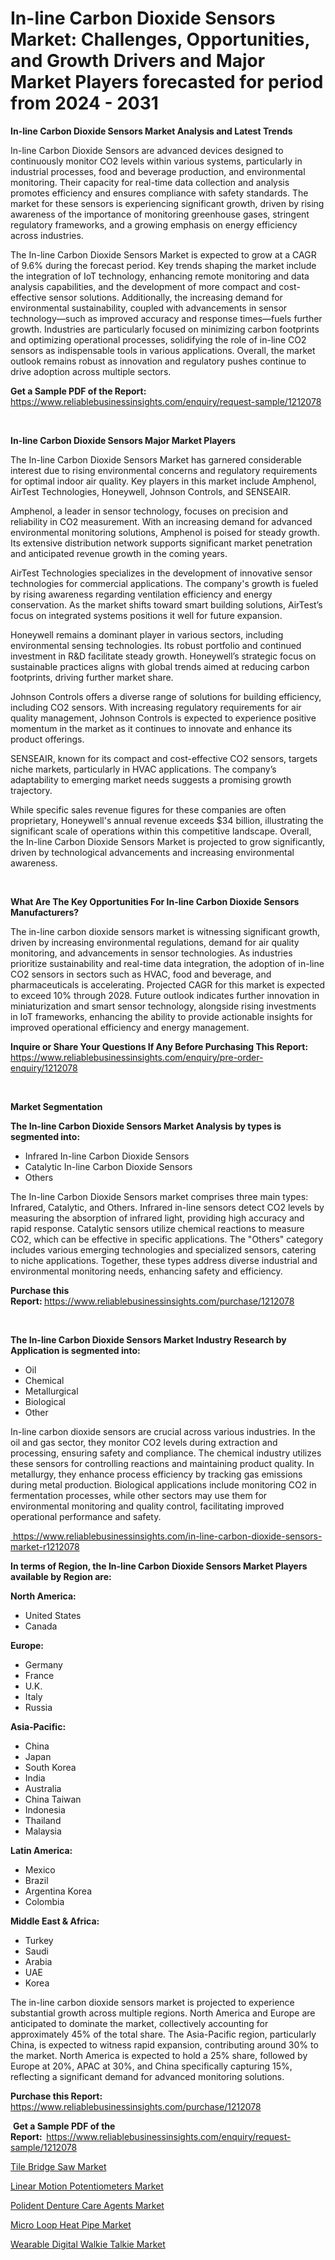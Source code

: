 <p><h1>In-line Carbon Dioxide Sensors Market: Challenges, Opportunities, and Growth Drivers and Major Market Players forecasted for period from 2024 - 2031</h1></p><p><strong>In-line Carbon Dioxide Sensors Market Analysis and Latest Trends</strong></p>
<p><p>In-line Carbon Dioxide Sensors are advanced devices designed to continuously monitor CO2 levels within various systems, particularly in industrial processes, food and beverage production, and environmental monitoring. Their capacity for real-time data collection and analysis promotes efficiency and ensures compliance with safety standards. The market for these sensors is experiencing significant growth, driven by rising awareness of the importance of monitoring greenhouse gases, stringent regulatory frameworks, and a growing emphasis on energy efficiency across industries.</p><p>The In-line Carbon Dioxide Sensors Market is expected to grow at a CAGR of 9.6% during the forecast period. Key trends shaping the market include the integration of IoT technology, enhancing remote monitoring and data analysis capabilities, and the development of more compact and cost-effective sensor solutions. Additionally, the increasing demand for environmental sustainability, coupled with advancements in sensor technology—such as improved accuracy and response times—fuels further growth. Industries are particularly focused on minimizing carbon footprints and optimizing operational processes, solidifying the role of in-line CO2 sensors as indispensable tools in various applications. Overall, the market outlook remains robust as innovation and regulatory pushes continue to drive adoption across multiple sectors.</p></p>
<p><strong>Get a Sample PDF of the Report:&nbsp;</strong> <a href="https://www.reliablebusinessinsights.com/enquiry/request-sample/1212078?utm_campaign=41&utm_medium=2&utm_source=Github&utm_content=ia&utm_term=06102024&utm_id=in-line-carbon-dioxide-sensors">https://www.reliablebusinessinsights.com/enquiry/request-sample/1212078</a></p>
<p>&nbsp;</p>
<p><strong>In-line Carbon Dioxide Sensors Major Market Players</strong></p>
<p><p>The In-line Carbon Dioxide Sensors Market has garnered considerable interest due to rising environmental concerns and regulatory requirements for optimal indoor air quality. Key players in this market include Amphenol, AirTest Technologies, Honeywell, Johnson Controls, and SENSEAIR. </p><p>Amphenol, a leader in sensor technology, focuses on precision and reliability in CO2 measurement. With an increasing demand for advanced environmental monitoring solutions, Amphenol is poised for steady growth. Its extensive distribution network supports significant market penetration and anticipated revenue growth in the coming years.</p><p>AirTest Technologies specializes in the development of innovative sensor technologies for commercial applications. The company's growth is fueled by rising awareness regarding ventilation efficiency and energy conservation. As the market shifts toward smart building solutions, AirTest’s focus on integrated systems positions it well for future expansion.</p><p>Honeywell remains a dominant player in various sectors, including environmental sensing technologies. Its robust portfolio and continued investment in R&D facilitate steady growth. Honeywell’s strategic focus on sustainable practices aligns with global trends aimed at reducing carbon footprints, driving further market share.</p><p>Johnson Controls offers a diverse range of solutions for building efficiency, including CO2 sensors. With increasing regulatory requirements for air quality management, Johnson Controls is expected to experience positive momentum in the market as it continues to innovate and enhance its product offerings.</p><p>SENSEAIR, known for its compact and cost-effective CO2 sensors, targets niche markets, particularly in HVAC applications. The company’s adaptability to emerging market needs suggests a promising growth trajectory.</p><p>While specific sales revenue figures for these companies are often proprietary, Honeywell's annual revenue exceeds $34 billion, illustrating the significant scale of operations within this competitive landscape. Overall, the In-line Carbon Dioxide Sensors Market is projected to grow significantly, driven by technological advancements and increasing environmental awareness.</p></p>
<p>&nbsp;</p>
<p><strong>What Are The Key Opportunities For In-line Carbon Dioxide Sensors Manufacturers?</strong></p>
<p><p>The in-line carbon dioxide sensors market is witnessing significant growth, driven by increasing environmental regulations, demand for air quality monitoring, and advancements in sensor technologies. As industries prioritize sustainability and real-time data integration, the adoption of in-line CO2 sensors in sectors such as HVAC, food and beverage, and pharmaceuticals is accelerating. Projected CAGR for this market is expected to exceed 10% through 2028. Future outlook indicates further innovation in miniaturization and smart sensor technology, alongside rising investments in IoT frameworks, enhancing the ability to provide actionable insights for improved operational efficiency and energy management.</p></p>
<p><strong>Inquire or Share Your Questions If Any Before Purchasing This Report:</strong> <a href="https://www.reliablebusinessinsights.com/enquiry/pre-order-enquiry/1212078?utm_campaign=41&utm_medium=2&utm_source=Github&utm_content=ia&utm_term=06102024&utm_id=in-line-carbon-dioxide-sensors">https://www.reliablebusinessinsights.com/enquiry/pre-order-enquiry/1212078</a></p>
<p>&nbsp;</p>
<p><strong>Market Segmentation</strong></p>
<p><strong>The In-line Carbon Dioxide Sensors Market Analysis by types is segmented into:</strong></p>
<p><ul><li>Infrared In-line Carbon Dioxide Sensors</li><li>Catalytic In-line Carbon Dioxide Sensors</li><li>Others</li></ul></p>
<p><p>The In-line Carbon Dioxide Sensors market comprises three main types: Infrared, Catalytic, and Others. Infrared in-line sensors detect CO2 levels by measuring the absorption of infrared light, providing high accuracy and rapid response. Catalytic sensors utilize chemical reactions to measure CO2, which can be effective in specific applications. The "Others" category includes various emerging technologies and specialized sensors, catering to niche applications. Together, these types address diverse industrial and environmental monitoring needs, enhancing safety and efficiency.</p></p>
<p><strong>Purchase this Report:&nbsp;</strong><a href="https://www.reliablebusinessinsights.com/purchase/1212078?utm_campaign=41&utm_medium=2&utm_source=Github&utm_content=ia&utm_term=06102024&utm_id=in-line-carbon-dioxide-sensors">https://www.reliablebusinessinsights.com/purchase/1212078</a></p>
<p>&nbsp;</p>
<p><strong>The In-line Carbon Dioxide Sensors Market Industry Research by Application is segmented into:</strong></p>
<p><ul><li>Oil</li><li>Chemical</li><li>Metallurgical</li><li>Biological</li><li>Other</li></ul></p>
<p><p>In-line carbon dioxide sensors are crucial across various industries. In the oil and gas sector, they monitor CO2 levels during extraction and processing, ensuring safety and compliance. The chemical industry utilizes these sensors for controlling reactions and maintaining product quality. In metallurgy, they enhance process efficiency by tracking gas emissions during metal production. Biological applications include monitoring CO2 in fermentation processes, while other sectors may use them for environmental monitoring and quality control, facilitating improved operational performance and safety.</p></p>
<p><a href="https://www.reliablebusinessinsights.com/in-line-carbon-dioxide-sensors-market-r1212078?utm_campaign=41&utm_medium=2&utm_source=Github&utm_content=ia&utm_term=06102024&utm_id=in-line-carbon-dioxide-sensors">&nbsp;https://www.reliablebusinessinsights.com/in-line-carbon-dioxide-sensors-market-r1212078</a></p>
<p><strong>In terms of Region, the In-line Carbon Dioxide Sensors Market Players available by Region are:</strong></p>
<p>
    <p> <strong> North America: </strong>
        <ul>
            <li>United States</li>
            <li>Canada</li>
        </ul>
        </p> 
    <p> <strong> Europe: </strong>
        <ul>
            <li>Germany</li>
            <li>France</li>
            <li>U.K.</li>
            <li>Italy</li>
            <li>Russia</li>
        </ul>
        </p> 
    <p> <strong> Asia-Pacific: </strong>
        <ul>
            <li>China</li>
            <li>Japan</li>
            <li>South Korea</li>
            <li>India</li>
            <li>Australia</li>
            <li>China Taiwan</li>
            <li>Indonesia</li>
            <li>Thailand</li>
            <li>Malaysia</li>
        </ul>
        </p> 
    <p> <strong> Latin America: </strong>
        <ul>
            <li>Mexico</li>
            <li>Brazil</li>
            <li>Argentina Korea</li>
            <li>Colombia</li>
        </ul>
        </p> 
    <p> <strong> Middle East & Africa: </strong>
        <ul>
            <li>Turkey</li>
            <li>Saudi</li>
            <li>Arabia</li>
            <li>UAE</li>
            <li>Korea</li>
        </ul>
    </p>
    </p>
<p><p>The in-line carbon dioxide sensors market is projected to experience substantial growth across multiple regions. North America and Europe are anticipated to dominate the market, collectively accounting for approximately 45% of the total share. The Asia-Pacific region, particularly China, is expected to witness rapid expansion, contributing around 30% to the market. North America is expected to hold a 25% share, followed by Europe at 20%, APAC at 30%, and China specifically capturing 15%, reflecting a significant demand for advanced monitoring solutions.</p></p>
<p><strong>Purchase this Report: </strong><a href="https://www.reliablebusinessinsights.com/purchase/1212078?utm_campaign=41&utm_medium=2&utm_source=Github&utm_content=ia&utm_term=06102024&utm_id=in-line-carbon-dioxide-sensors">https://www.reliablebusinessinsights.com/purchase/1212078</a></p>
<p>&nbsp;<strong>Get a Sample PDF of the Report:&nbsp;&nbsp;</strong><a href="https://www.reliablebusinessinsights.com/enquiry/request-sample/1212078?utm_campaign=41&utm_medium=2&utm_source=Github&utm_content=ia&utm_term=06102024&utm_id=in-line-carbon-dioxide-sensors">https://www.reliablebusinessinsights.com/enquiry/request-sample/1212078</a></p>
<p><strong></strong></p>
<p><p><a href="https://www.linkedin.com/pulse/tile-bridge-saw-market-investigation-industry-evolution-ysjrf?utm_campaign=41&utm_medium=2&utm_source=Github&utm_content=ia&utm_term=06102024&utm_id=in-line-carbon-dioxide-sensors">Tile Bridge Saw Market</a></p><p><a href="https://issuu.com/reportprime-2/docs/linear-motion-potentiometers-market_4bb08639817b0d?utm_campaign=41&utm_medium=2&utm_source=Github&utm_content=ia&utm_term=06102024&utm_id=in-line-carbon-dioxide-sensors">Linear Motion Potentiometers Market</a></p><p><a href="https://github.com/senabcsa/Market-Research-Report-List-1/blob/main/polident-denture-care-agents-market.md?utm_campaign=41&utm_medium=2&utm_source=Github&utm_content=ia&utm_term=06102024&utm_id=in-line-carbon-dioxide-sensors">Polident Denture Care Agents Market</a></p><p><a href="https://www.linkedin.com/pulse/global-micro-loop-heat-pipe-market-exploring-share-trends-future-wm2zf?utm_campaign=41&utm_medium=2&utm_source=Github&utm_content=ia&utm_term=06102024&utm_id=in-line-carbon-dioxide-sensors">Micro Loop Heat Pipe Market</a></p><p><a href="https://issuu.com/reportprime-2/docs/wearable-digital-walkie-talkie-mark_243059bcb87668?utm_campaign=41&utm_medium=2&utm_source=Github&utm_content=ia&utm_term=06102024&utm_id=in-line-carbon-dioxide-sensors">Wearable Digital Walkie Talkie Market</a></p></p>
